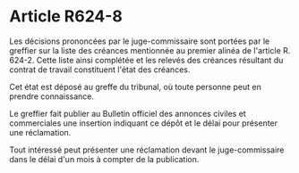 # Article R624-8

Les décisions prononcées par le juge-commissaire sont portées par le greffier sur la liste des créances mentionnée au premier alinéa de l'article R. 624-2. Cette liste ainsi complétée et les relevés des créances résultant du contrat de travail constituent l'état des créances.

Cet état est déposé au greffe du tribunal, où toute personne peut en prendre connaissance.

Le greffier fait publier au Bulletin officiel des annonces civiles et commerciales une insertion indiquant ce dépôt et le délai pour présenter une réclamation.

Tout intéressé peut présenter une réclamation devant le juge-commissaire dans le délai d'un mois à compter de la publication.
